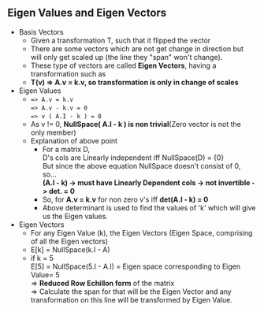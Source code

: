 ## Eigen Values and Eigen Vectors

* Basis Vectors
    - Given a transformation T, such that it flipped the vector
    - There are some vectors which are not get change in direction but 
      will only get scaled up (the line they "span" won't change).
    - These type of vectors are called **Eigen Vectors**, having a transformation such as
    - __T(v) => A.v = k.v, so transformation is only in change of scales__
* Eigen Values
    - ```=> A.v = k.v```<br>```=> A.v - k.v = 0```<br>```=> v ( A.I - k ) = 0```
    - As v != 0, __NullSpace( A.I - k ) is non trivial__(Zero vector is not the only member)
    - Explanation of above point
        + For a matrix D, <br>
            D's cols are Linearly independent iff NullSpace(D) = {0} <br>
            But since the above equation NullSpace doesn't consist of 0, so... <br>
            __(A.I - k)  -> must have Linearly Dependent cols -> not invertible -> det. = 0__
        + So, for __A.v = k.v__ for non zero v's iff __det(A.I - k) = 0__
        + Above determinant is used to find the values of 'k' which will give us the Eigen values.
* Eigen Vectors
    - For any Eigen Value (k), the Eigen Vectors (Eigen Space, comprising of all the Eigen vectors)
    - E[k] = NullSpace(k.I - A)
    - if k = 5 <br>
      E[5] = NullSpace(5.I - A.I) = Eigen space corresponding to Eigen Value= 5 <br>=> __Reduced Row Echillon form__ of the matrix <br>=> Calculate the span for that will be the Eigen Vector and any transformation on this line will be transformed by Eigen Value.

